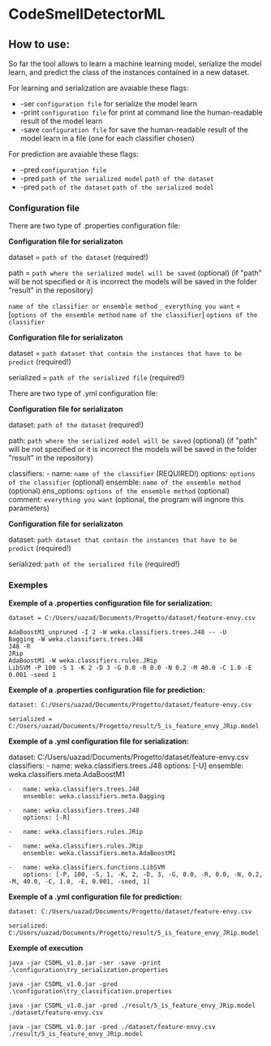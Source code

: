 # CodeSmellDetectorML

How to use: 
-----------

So far the tool allows to learn a machine learning model, serialize the model learn, 
and predict the class of the instances contained in a new dataset.

For learning and serialization are avaiable these flags:
  * -ser `configuration file` for serialize the model learn
  * -print `configuration file` for print at command line the human-readable result of the model learn
  * -save `configuration file` for save the human-readable result of the model learn in a file (one for each classifier chosen)
 
For prediction are avaiable these flags:
  * -pred `configuration file` 
  * -pred `path of the serialized model` `path of the dataset`
  * -pred `path of the dataset` `path of the serialized model`
  
 
 ### Configuration file
 
 There are two type of .properties configuration file:
 
  **Configuration file for serializaton**
  
  dataset = `path of the dataset` (required!)
  
  path = `path where the serialized model will be saved` (optional)
  (if "path" will be not specified or it is incorrect the models will be saved in the folder "result" in the repository)
  
  `name of the classifier or ensemble method` `_` `everything you want` = [`options of the ensemble method`  `name of the classifier`] `options of the classifier`  
  
  **Configuration file for serializaton**
  
  dataset = `path dataset that contain the instances that have to be predict` (required!)
  
  serialized = `path of the serialized file` (required!)
       
      
 There are two type of .yml configuration file:

  **Configuration file for serializaton**
  
  dataset: `path of the dataset` (required!)
  
  path: `path where the serialized model will be saved` (optional)
  (if "path" will be not specified or it is incorrect the models will be saved in the folder "result" in the repository)
  
  classifiers:
		-	name: `name of the classifier` (REQUIRED!) 
			options: `options of the classifier` (optional)
			ensemble: `name of the ensemble method` (optional)
			ens_options: `options of the ensemble method` (optional)
			comment: `everything you want` (optional, the program will ingnore this parameters)
			
  **Configuration file for serializaton**
  
  dataset: `path dataset that contain the instances that have to be predict` (required!)
  
  serialized: `path of the serialized file` (required!) 
  
  ### Exemples
  
  **Exemple of a .properties configuration file for serialization:**
  
	dataset = C:/Users/uazad/Documents/Progetto/dataset/feature-envy.csv
 
	AdaBoostM1_unpruned -I 2 -W weka.classifiers.trees.J48 -- -U
	Bagging -W weka.classifiers.trees.J48
	J48 -R
	JRip 
	AdaBoostM1 -W weka.classifiers.rules.JRip
	LibSVM -P 100 -S 1 -K 2 -D 3 -G 0.0 -R 0.0 -N 0.2 -M 40.0 -C 1.0 -E 0.001 -seed 1

  
  **Exemple of a .properties configuration file for prediction:**
  
	dataset: C:/Users/uazad/Documents/Progetto/dataset/feature-envy.csv
   
	serialized = C:/Users/uazad/Documents/Progetto/result/5_is_feature_envy_JRip.model
	
  **Exemple of a .yml configuration file for serialization:**
  
dataset: C:/Users/uazad/Documents/Progetto/dataset/feature-envy.csv 
classifiers:
    -   name: weka.classifiers.trees.J48
        options: [-U]
        ensemble: weka.classifiers.meta.AdaBoostM1
        
    -   name: weka.classifiers.trees.J48
        ensemble: weka.classifiers.meta.Bagging
        
    -   name: weka.classifiers.trees.J48
        options: [-R]
    
    -   name: weka.classifiers.rules.JRip 
        
    -   name: weka.classifiers.rules.JRip
        ensemble: weka.classifiers.meta.AdaBoostM1
        
    -   name: weka.classifiers.functions.LibSVM
        options: [-P, 100, -S, 1, -K, 2, -D, 3, -G, 0.0, -R, 0.0, -N, 0.2, -M, 40.0, -C, 1.0, -E, 0.001, -seed, 1]  

  
  **Exemple of a .yml configuration file for prediction:**
  
	dataset: C:/Users/uazad/Documents/Progetto/dataset/feature-envy.csv
   
	serialized: C:/Users/uazad/Documents/Progetto/result/5_is_feature_envy_JRip.model
  
  **Exemple of execution**
  
	java -jar CSDML_v1.0.jar -ser -save -print .\configuration\try_serialization.properties
  
	java -jar CSDML_v1.0.jar -pred .\configuration\try_classification.properties
  
	java -jar CSDML_v1.0.jar -pred ./result/5_is_feature_envy_JRip.model ./dataset/feature-envy.csv
  
	java -jar CSDML_v1.0.jar -pred ./dataset/feature-envy.csv ./result/5_is_feature_envy_JRip.model

